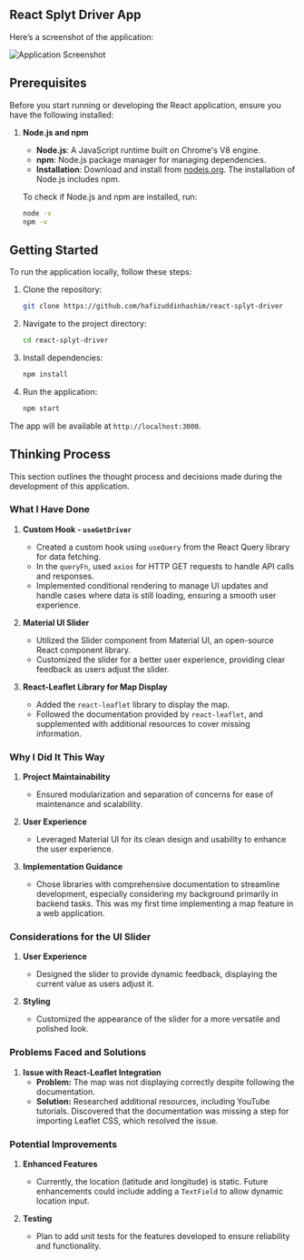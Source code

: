 ## React Splyt Driver App

Here’s a screenshot of the application:

![Application Screenshot](screenshots/screenshot-react-splyt-driver-app.png)

## Prerequisites

Before you start running or developing the React application, ensure you have the following installed:

1. **Node.js and npm**
    - **Node.js**: A JavaScript runtime built on Chrome's V8 engine.
    - **npm**: Node.js package manager for managing dependencies.
    - **Installation**: Download and install from [nodejs.org](https://nodejs.org/). The installation of Node.js includes npm.

   To check if Node.js and npm are installed, run:
   ```bash
   node -v
   npm -v
   
## Getting Started

To run the application locally, follow these steps:

1. Clone the repository:
    ```bash
    git clone https://github.com/hafizuddinhashim/react-splyt-driver
    ```

2. Navigate to the project directory:
    ```bash
    cd react-splyt-driver
    ```

3. Install dependencies:
    ```bash
    npm install
    ```

4. Run the application:
    ```bash
    npm start
    ```

The app will be available at `http://localhost:3000`.

## Thinking Process

This section outlines the thought process and decisions made during the development of this application.

### What I Have Done

1. **Custom Hook - `useGetDriver`**
    - Created a custom hook using `useQuery` from the React Query library for data fetching.
    - In the `queryFn`, used `axios` for HTTP GET requests to handle API calls and responses.
    - Implemented conditional rendering to manage UI updates and handle cases where data is still loading, ensuring a smooth user experience.

2. **Material UI Slider**
    - Utilized the Slider component from Material UI, an open-source React component library.
    - Customized the slider for a better user experience, providing clear feedback as users adjust the slider.

3. **React-Leaflet Library for Map Display**
    - Added the `react-leaflet` library to display the map.
    - Followed the documentation provided by `react-leaflet`, and supplemented with additional resources to cover missing information.

### Why I Did It This Way

1. **Project Maintainability**
    - Ensured modularization and separation of concerns for ease of maintenance and scalability.

2. **User Experience**
    - Leveraged Material UI for its clean design and usability to enhance the user experience.

3. **Implementation Guidance**
    - Chose libraries with comprehensive documentation to streamline development, especially considering my background primarily in backend tasks. This was my first time implementing a map feature in a web application.

### Considerations for the UI Slider

1. **User Experience**
    - Designed the slider to provide dynamic feedback, displaying the current value as users adjust it.

2. **Styling**
    - Customized the appearance of the slider for a more versatile and polished look.

### Problems Faced and Solutions

1. **Issue with React-Leaflet Integration**
    - **Problem:** The map was not displaying correctly despite following the documentation.
    - **Solution:** Researched additional resources, including YouTube tutorials. Discovered that the documentation was missing a step for importing Leaflet CSS, which resolved the issue.

### Potential Improvements

1. **Enhanced Features**
    - Currently, the location (latitude and longitude) is static. Future enhancements could include adding a `TextField` to allow dynamic location input.

2. **Testing**
    - Plan to add unit tests for the features developed to ensure reliability and functionality.
